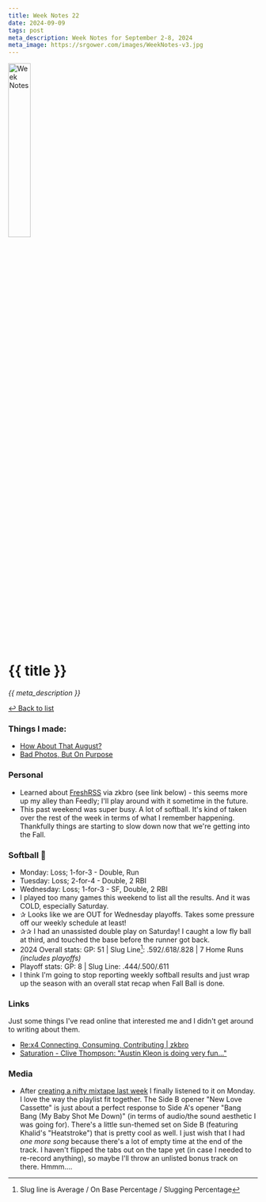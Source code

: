```yaml
---
title: Week Notes 22
date: 2024-09-09
tags: post
meta_description: Week Notes for September 2-8, 2024
meta_image: https://srgower.com/images/WeekNotes-v3.jpg
---
```


<img src="/images/WeekNotes-v3.jpg" width="30%" height="30%" alt="Week Notes" />

# {{ title }}

*{{ meta_description }}*

[↩ Back to list](/weeknotes/)

### Things I made:

- [How About That August?](https://lwgrs.bearblog.dev/how-about-august/) 
- [Bad Photos, But On Purpose](https://lwgrs.bearblog.dev/bad-photos/)

### Personal

- Learned about [FreshRSS](https://www.freshrss.org/) via zkbro (see link below) - this seems more up my alley than Feedly; I'll play around with it sometime in the future. 
- This past weekend was super busy. A lot of softball. It's kind of taken over the rest of the week in terms of what I remember happening. Thankfully things are starting to slow down now that we're getting into the Fall.

### Softball &#129358;

- Monday: Loss; 1-for-3 - Double, Run 
- Tuesday: Loss; 2-for-4 - Double, 2 RBI
- Wednesday: Loss; 1-for-3 - SF, Double, 2 RBI 
- I played too many games this weekend to list all the results. And it was COLD, especially Saturday.
- &#10032; Looks like we are OUT for Wednesday playoffs. Takes some pressure off our weekly schedule at least! 
- &#10032;&#10032; I had an unassisted double play on Saturday! I caught a low fly ball at third, and touched the base before the runner got back. 
- 2024 Overall stats: GP: 51 | Slug Line[^1]: .592/.618/.828 | 7 Home Runs *(includes playoffs)*
- Playoff stats: GP: 8 | Slug Line: .444/.500/.611
- I think I'm going to stop reporting weekly softball results and just wrap up the season with an overall stat recap when Fall Ball is done.


### Links 

Just some things I've read online that interested me and I didn't get around to writing about them.

- [Re:x4 Connecting, Consuming, Contributing | zkbro](https://html-chunder.neocities.org/blog/ccc/) 
- [Saturation - Clive Thompson: "Austin Kleon is doing very fun…"](https://saturation.social/@clive/113085778430641741)

### Media

- After [creating a nifty mixtape last week](/weeknotes-21/) I finally listened to it on Monday. I love the way the playlist fit together. The Side B opener "New Love Cassette" is just about a perfect response to Side A's opener "Bang Bang (My Baby Shot Me Down)" (in terms of audio/the sound aesthetic I was going for). There's a little sun-themed set on Side B (featuring Khalid's "Heatstroke") that is pretty cool as well. I just wish that I had *one more song* because there's a lot of empty time at the end of the track. I haven't flipped the tabs out on the tape yet (in case I needed to re-record anything), so maybe I'll throw an unlisted bonus track on there. Hmmm....

[^1]: Slug line is Average / On Base Percentage / Slugging Percentage 